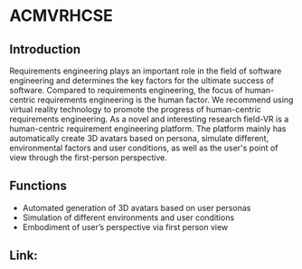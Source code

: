 # ACMVRHCSE
## Introduction
Requirements engineering plays an important role in the field of software engineering and determines the key factors for the ultimate success of software. Compared to requirements engineering, the focus of human-centric requirements engineering is the human factor. We recommend using virtual reality technology to promote the progress of human-centric requirements engineering. As a novel and interesting research field-VR is a human-centric requirement engineering platform. The platform mainly has automatically create 3D avatars based on persona, simulate different, environmental factors and user conditions, as well as the user's point of view through the first-person perspective.
## Functions
* Automated generation of 3D avatars based on user personas
* Simulation of different environments and user conditions
* Embodiment of user’s perspective via first person view
## Link:
